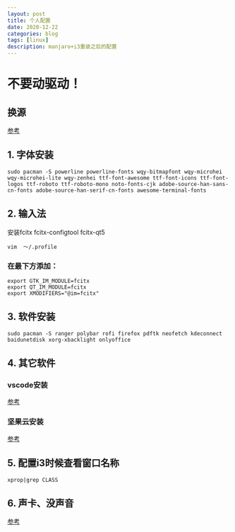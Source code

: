 ```yaml
---
layout: post
title: 个人配置
date: 2020-12-22
categories: blog
tags: [linux]
description: manjaro+i3重装之后的配置
---
```


# 不要动驱动！     

## 换源
[参考](https://blog.csdn.net/weixin_43968923/article/details/86349914)


## 1. 字体安装     
```
sudo pacman -S powerline powerline-fonts wqy-bitmapfont wqy-microhei wqy-microhei-lite wqy-zenhei ttf-font-awesome ttf-font-icons ttf-font-logos ttf-roboto ttf-roboto-mono noto-fonts-cjk adobe-source-han-sans-cn-fonts adobe-source-han-serif-cn-fonts awesome-terminal-fonts
```
## 2. 输入法     
安装fcitx fcitx-configtool fcitx-qt5     

`vim  ～/.profile`
### 在最下方添加：     
```
export GTK_IM_MODULE=fcitx
export QT_IM_MODULE=fcitx
export XMODIFIERS="@im=fcitx"
```
## 3. 软件安装
`sudo pacman -S ranger polybar rofi firefox pdftk neofetch kdeconnect baidunetdisk xorg-xbacklight onlyoffice`
## 4. 其它软件     

### vscode安装      
[参考](https://www.qinghaosu.xyz/blog/2020/12/10/%E7%AC%AC%E5%85%AD%E7%AF%87/)
### 坚果云安装     
[参考](https://www.jianguoyun.com/s/downloads/linux)

## 5. 配置i3时候查看窗口名称
`xprop|grep CLASS`

## 6. 声卡、没声音
[参考](https://www.it610.com/article/1294972279549140992.htm)
